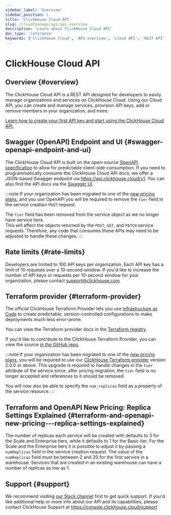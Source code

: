 ```yaml
---
sidebar_label: 'Overview'
sidebar_position: 1
title: 'ClickHouse Cloud API'
slug: /cloud/manage/api/api-overview
description: 'Learn about ClickHouse Cloud API'
doc_type: 'reference'
keywords: ['ClickHouse Cloud', 'API overview', 'cloud API', 'REST API', 'programmatic access']
---
```


# ClickHouse Cloud API

## Overview {#overview}

The ClickHouse Cloud API is a REST API designed for developers to easily manage 
organizations and services on ClickHouse Cloud. Using our Cloud API, you can 
create and manage services, provision API keys, add or remove members in your 
organization, and more.

[Learn how to create your first API key and start using the ClickHouse Cloud API.](/cloud/manage/openapi)

## Swagger (OpenAPI) Endpoint and UI {#swagger-openapi-endpoint-and-ui}

The ClickHouse Cloud API is built on the open-source [OpenAPI specification](https://www.openapis.org/)
to allow for predictable client-side consumption. If you need to programmatically
consume the ClickHouse Cloud API docs, we offer a JSON-based Swagger endpoint
via https://api.clickhouse.cloud/v1. You can also find the API docs via
the [Swagger UI](https://clickhouse.com/docs/cloud/manage/api/swagger).

:::note 
If your organization has been migrated to one of the [new pricing plans](https://clickhouse.com/pricing?plan=scale&provider=aws&region=us-east-1&hours=8&storageCompressed=false), and you use OpenAPI you will be required to remove the `tier` field in the service creation `POST` request.

The `tier` field has been removed from the service object as we no longer have service tiers.  
This will affect the objects returned by the `POST`, `GET`, and `PATCH` service requests. Therefore, any code that consumes these APIs may need to be adjusted to handle these changes.
:::

## Rate limits {#rate-limits}

Developers are limited to 100 API keys per organization. Each API key has a 
limit of 10 requests over a 10-second window. If you'd like to increase the 
number of API keys or requests per 10-second window for your organization, 
please contact support@clickhouse.com

## Terraform provider {#terraform-provider}

The official ClickHouse Terraform Provider lets you use [Infrastructure as Code](https://www.redhat.com/en/topics/automation/what-is-infrastructure-as-code-iac)
to create predictable, version-controlled configurations to make deployments much
less error-prone.

You can view the Terraform provider docs in the [Terraform registry](https://registry.terraform.io/providers/ClickHouse/clickhouse/latest/docs).

If you'd like to contribute to the ClickHouse Terraform Provider, you can view 
the source [in the GitHub repo](https://github.com/ClickHouse/terraform-provider-clickhouse).

:::note 
If your organization has been migrated to one of the [new pricing plans](https://clickhouse.com/pricing?plan=scale&provider=aws&region=us-east-1&hours=8&storageCompressed=false), you will be required to use our [ClickHouse Terraform provider](https://registry.terraform.io/providers/ClickHouse/clickhouse/latest/docs) version 2.0.0 or above. This upgrade is required to handle changes in the `tier` attribute of the service since, after pricing migration, the `tier` field is no longer accepted and references to it should be removed.

You will now also be able to specify the `num_replicas` field as a property of the service resource.
:::

## Terraform and OpenAPI New Pricing: Replica Settings Explained {#terraform-and-openapi-new-pricing---replica-settings-explained}

The number of replicas each service will be created with defaults to 3 for the Scale and Enterprise tiers, while it defaults to 1 for the Basic tier.
For the Scale and the Enterprise tiers it is possible to adjust it by passing a `numReplicas` field in the service creation request. 
The value of the `numReplicas` field must be between 2 and 20 for the first service in a warehouse. Services that are created in an existing warehouse can have a number of replicas as low as 1.

## Support {#support}

We recommend visiting [our Slack channel](https://clickhouse.com/slack) first to get quick support. If 
you'd like additional help or more info about our API and its capabilities, 
please contact ClickHouse Support at https://console.clickhouse.cloud/support
